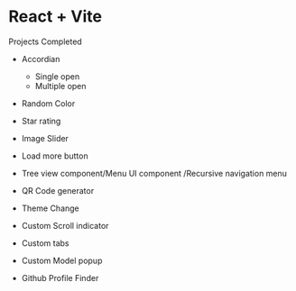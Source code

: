 # React + Vite

Projects Completed

- Accordian

  - Single open
  - Multiple open

- Random Color
- Star rating
- Image Slider
- Load more button
- Tree view component/Menu UI component /Recursive navigation menu
- QR Code generator
- Theme Change
- Custom Scroll indicator
- Custom tabs
- Custom Model popup
- Github Profile Finder
